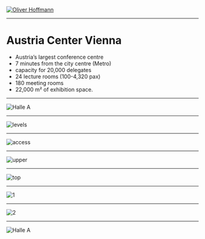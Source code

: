 ## 

[![Oliver Hoffmann](https://res.cloudinary.com/ontore/image/upload/ar_1:1,c_fill,g_auto,e_art:hokusai/v1490167322/IMG_20160906_160932_ozmwwn.jpg)](https://docs.google.com/presentation/d/e/2PACX-1vQV7jENbuouYEfwfE8AaSJ5EKpLvYYdvLw3APlIMuYYaFCIEtFY-RjENL_OmQ0sGDfY_R1NT96sgdrI/pub?start=false&loop=false&delayms=3000)

---

# Austria Center Vienna

* Austria’s largest conference centre 
* 7 minutes from the city centre (Metro)
* capacity for 20,000 delegates 
* 24 lecture rooms (100-4,320 pax)
* 180 meeting rooms
* 22,000 m² of exhibition space.

---

![Halle A](https://www.acv.at/fotoportal/ACV_Panorama_print_Copyright_IAKW-AG__Marius_Hoefinger_1.jpg)

---

![levels](http://res.cloudinary.com/ontore/image/upload/fl_any_format,q_auto:best/v1507087726/image24_tbrsdw.png)

---

![access](http://res.cloudinary.com/ontore/image/upload/fl_any_format,q_auto:best/v1507087925/image25_rx0nuf.png)

---

![upper](http://res.cloudinary.com/ontore/image/upload/fl_any_format,q_auto:best/v1507088134/image13_lkuzdj.png)

---

![top](http://res.cloudinary.com/ontore/image/upload/fl_any_format,q_auto:best/v1507089293/image16_piyjhd.png)

---

![1](http://res.cloudinary.com/ontore/image/upload/fl_any_format,q_auto:best/v1507089897/image14_2_qugbyt.png)

---

![2](http://res.cloudinary.com/ontore/image/upload/fl_any_format,q_auto:best/v1507088459/image15_lmiyiv.png)

---

![Halle A](https://www.acv.at/presse/ACV_ECR-41-_Copyright____European_Society_of_Radiology.jpg)
